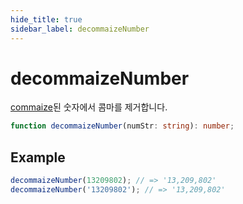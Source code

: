 ```yaml
---
hide_title: true
sidebar_label: decommaizeNumber
---
```


# decommaizeNumber

[commaize](https://slash.page/ko/libraries/common/utils/src/commaize.i18n)된 숫자에서 콤마를 제거합니다.

```typescript
function decommaizeNumber(numStr: string): number;
```

## Example

```typescript
decommaizeNumber(13209802); // => '13,209,802'
decommaizeNumber('13209802'); // => '13,209,802'
```

